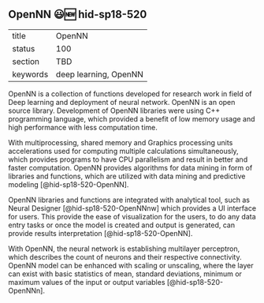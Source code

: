 ﻿## OpenNN :smiley::new: hid-sp18-520


|          |        |
| -------- | ------ |
| title    | OpenNN |
| status   | 100     |
| section  | TBD    |
| keywords | deep learning, OpenNN    |

OpenNN is a collection of functions developed for research work in field of 
Deep learning and deployment of neural network. OpenNN is an open 
source library. Development of OpenNN libraries were using C++ programming 
language, which provided a benefit of low memory usage and high performance 
with less computation time. 

With multiprocessing, shared memory and Graphics processing units 
accelerations used for computing multiple calculations simultaneously, which
provides programs to have CPU parallelism and result in better and faster 
computation. OpenNN provides algorithms for data mining in form of libraries 
and functions, which are utilized with data mining and predictive modeling 
[@hid-sp18-520-OpenNN]. 

OpenNN libraries and functions are integrated with analytical tool, such as 
Neural Designer [@hid-sp18-520-OpenNNnw] which provides a UI interface for 
users. This provide the ease of visualization for the users, to do any data 
entry tasks or once the model is created and output is generated, can provide 
results interpretation [@hid-sp18-520-OpenNN].

With OpenNN, the neural network is establishing multilayer perceptron, which 
describes the count of neurons and their respective connectivity. OpenNN 
model can be enhanced with scaling or unscaling, where the layer can exist 
with basic statistics of mean, standard deviations, minimum or maximum 
values of the input or output variables [@hid-sp18-520-OpenNNn].
